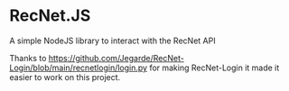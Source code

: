 # RecNet.JS
A simple NodeJS library to interact with the RecNet API

Thanks to https://github.com/Jegarde/RecNet-Login/blob/main/recnetlogin/login.py for making RecNet-Login it made it easier to work on this project.
